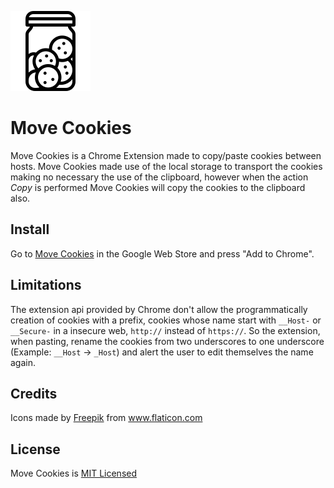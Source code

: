 ![Move Cookies Icon](./images/cookie_jar_128.png)

# Move Cookies

Move Cookies is a Chrome Extension made to copy/paste cookies between hosts. Move Cookies made use of the local storage to transport the cookies making no necessary the use of the clipboard, however when the action *Copy* is performed Move Cookies will copy the cookies to the clipboard also.

## Install

Go to [Move Cookies](https://chrome.google.com/webstore/detail/move-cookies/kffiikcfaacjjpmcalnafccbfebhlhkd?hl=en-GB) in the Google Web Store and press "Add to Chrome".

## Limitations

The extension api provided by Chrome don't allow the programmatically creation of cookies with a prefix, cookies whose name start with `__Host-` or `__Secure-` in a insecure web, `http://` instead of `https://`. So the extension, when pasting, rename the cookies from two underscores to one underscore (Example: `__Host` -> `_Host`) and alert the user to edit themselves the name again.

## Credits

<div>Icons made by <a href="https://www.flaticon.com/authors/freepik" title="Freepik">Freepik</a> from <a href="https://www.flaticon.com/" title="Flaticon">www.flaticon.com</a></div>

## License

Move Cookies is [MIT Licensed](./LICENSE)
